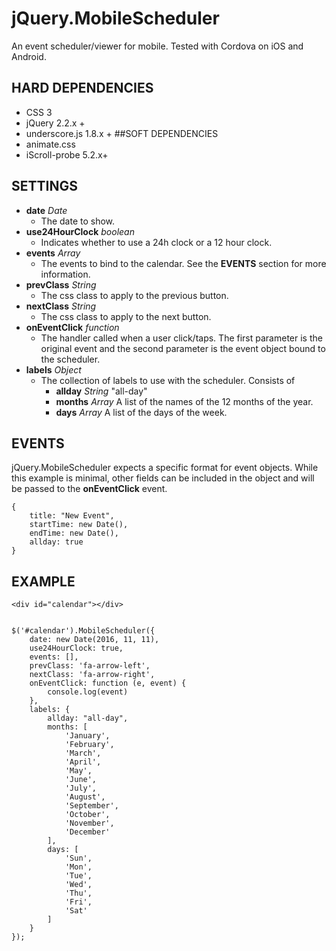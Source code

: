 # jQuery.MobileScheduler
An event scheduler/viewer for mobile. Tested with Cordova on iOS and Android.

## HARD DEPENDENCIES
- CSS 3
- jQuery 2.2.x +
- underscore.js 1.8.x +
##SOFT DEPENDENCIES
- animate.css
- iScroll-probe 5.2.x+
## SETTINGS
- **date** *Date* 
	- The date to show.
- **use24HourClock** *boolean* 
	- Indicates whether to use a 24h clock or a 12 hour clock.
- **events** *Array* 
	- The events to bind to the calendar. See the **EVENTS** section for more information.
- **prevClass** *String*
	- The css class to apply to the previous button.
- **nextClass** *String*
	- The css class to apply to the next button.
- **onEventClick** *function*
	- The handler called when a user click/taps. The first parameter is the original event and the second parameter is the event object bound to the scheduler.
- **labels** *Object*
	- The collection of labels to use with the scheduler. Consists of
		- **allday** *String* "all-day"
		- **months** *Array* A list of the names of the 12 months of the year.
		- **days** *Array* A list of the days of the week.
## EVENTS
jQuery.MobileScheduler expects a specific format for event objects. While this example is minimal, other fields can be included in the object and will be passed to the **onEventClick** event.
    
	{
		title: "New Event",
		startTime: new Date(),
		endTime: new Date(),
		allday: true
	}

## EXAMPLE
	<div id="calendar"></div>


	$('#calendar').MobileScheduler({
	    date: new Date(2016, 11, 11),
	    use24HourClock: true,
	    events: [],
	    prevClass: 'fa-arrow-left',
	    nextClass: 'fa-arrow-right',
	    onEventClick: function (e, event) {
	        console.log(event)
	    },
	    labels: {
	        allday: "all-day",
	        months: [
	            'January',
	            'February',
	            'March',
	            'April',
	            'May',
	            'June',
	            'July',
	            'August',
	            'September',
	            'October',
	            'November',
	            'December'
	        ],
	        days: [
	            'Sun',
	            'Mon',
	            'Tue',
	            'Wed',
	            'Thu',
	            'Fri',
	            'Sat'
	        ]
	    }
	});